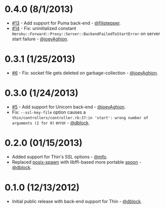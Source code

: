 0.4.0 (8/1/2013)
================

* [#13](https://github.com/dblock/heroku-forward/pull/13) - Add support for Puma back-end - [@filiptepper](https://github.com/filiptepper).
* [#14](https://github.com/dblock/heroku-forward/issues/14) - Fix: uninitialized constant `Heroku::Forward::Proxy::Server::BackendFailedToStartError` on server start failure - [@joeyAghion](https://github.com/joeyAghion).

0.3.1 (1/25/2013)
=================

* [#6](https://github.com/dblock/heroku-forward/pull/6) - Fix: socket file gets deleted on garbage-collection - [@joeyAghion](https://github.com/joeyAghion).

0.3.0 (1/24/2013)
=================

* [#5](https://github.com/dblock/heroku-forward/pull/5) - Add support for Unicorn back-end - [@joeyAghion](https://github.com/joeyAghion).
* Fix: `--ssl-key-file` option causes a `thin/controllers/controller.rb:37:in 'start': wrong number of arguments (2 for 0)` error - [@dblock](https://github.com/dblock).

0.2.0 (01/15/2013)
==================

* Added support for Thin's SSL options - [@mfo](https://github.com/mfo).
* Replaced [posix-spawn](https://github.com/rtomayko/posix-spawn) with libffi-based more portable [spoon](https://github.com/headius/spoon) - [@dblock](https://github.com/dblock).

0.1.0 (12/13/2012)
==================

* Initial public release with back-end support for Thin - [@dblock](https://github.com/dblock).

